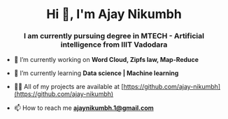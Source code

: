 <h1 align="center">Hi 👋, I'm Ajay Nikumbh</h1>
<h3 align="center">I am currently pursuing degree in MTECH - Artificial intelligence from IIIT Vadodara</h3>

- 🔭 I’m currently working on **Word Cloud, Zipfs law, Map-Reduce**

- 🌱 I’m currently learning **Data science | Machine learning**

- 👨‍💻 All of my projects are available at [https://github.com/ajay-nikumbh](https://github.com/ajay-nikumbh)

- 📫 How to reach me **ajaynikumbh.1@gmail.com**

